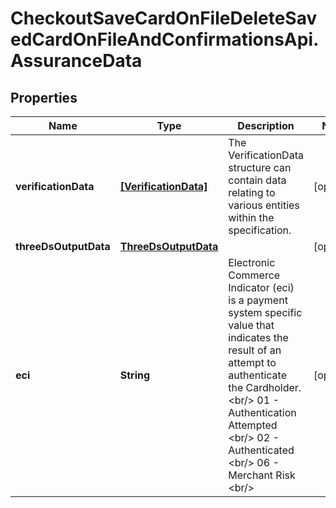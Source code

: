 # CheckoutSaveCardOnFileDeleteSavedCardOnFileAndConfirmationsApi.AssuranceData

## Properties

Name | Type | Description | Notes
------------ | ------------- | ------------- | -------------
**verificationData** | [**[VerificationData]**](VerificationData.md) | The VerificationData structure can contain data relating to various entities within the specification. | [optional] 
**threeDsOutputData** | [**ThreeDsOutputData**](ThreeDsOutputData.md) |  | [optional] 
**eci** | **String** | Electronic Commerce Indicator (eci) is a payment system specific value that indicates the result of an attempt to authenticate the Cardholder. &lt;br/&gt; 01 - Authentication Attempted &lt;br/&gt; 02 - Authenticated &lt;br/&gt; 06 - Merchant Risk &lt;br/&gt;  | [optional] 


